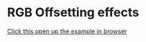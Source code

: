 # RGB Offsetting effects

[Click this open up the example in browser](https://ciantic.github.io/html-rgb-offset/)
